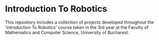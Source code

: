 # Introduction To Robotics

This repository includes a collection of projects developed throughout the 'Introduction To Robotics' course taken in the 3rd year at the Faculty of Mathematics and Computer Science, University of Bucharest.
